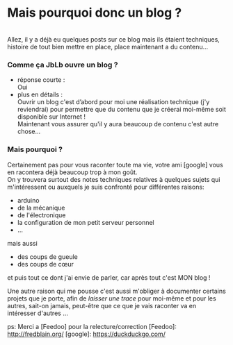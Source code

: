 <!--t Mais pourquoi donc un blog ? t-->

Mais pourquoi donc un blog ?
============================
<br>Allez, il y a déjà eu quelques posts sur ce blog mais ils étaient techniques, histoire de tout bien mettre en place, place maintenant a du contenu...

### Comme ça JbLb ouvre un blog ? 


+ réponse courte :<br> Oui <br>
+ plus en détails : <br> Ouvrir un blog c'est d’abord pour moi une réalisation technique (j'y reviendrai) pour permettre que du contenu que je créerai moi-même soit disponible sur Internet !<br>Maintenant vous assurer qu'il y aura beaucoup de contenu c'est autre chose...

### Mais pourquoi ?
Certainement pas pour vous raconter toute ma vie, votre ami [google] vous en racontera déjà beaucoup trop à mon goût.<br>
On y trouvera surtout des notes techniques relatives à quelques sujets qui m'intéressent ou auxquels je suis confronté pour différentes raisons:

+ arduino
+ de la mécanique
+ de l'électronique
+ la configuration de mon petit serveur personnel
+ ... 

mais aussi

+ des coups de gueule
+ des coups de cœur

et puis tout ce dont j'ai envie de parler, car après tout c'est MON blog !

Une autre raison qui me pousse c'est aussi m'obliger à documenter certains projets que je porte, afin de *laisser une trace* pour moi-même et pour les autres, sait-on jamais, peut-être que ce que je vais raconter va en intéresser d'autres ...

ps: Merci a [Feedoo] pour la relecture/correction
[Feedoo]: http://fredblain.org/
[google]: https://duckduckgo.com/ 
